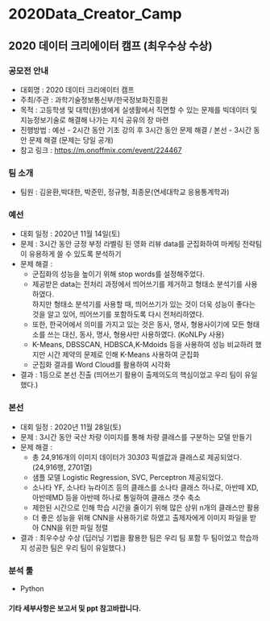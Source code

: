 # 2020Data_Creator_Camp
## 2020 데이터 크리에이터 캠프 (최우수상 수상)

### 공모전 안내
* 대회명 : 2020 데이터 크리에이터 캠프
* 주최/주관 : 과학기술정보통신부/한국정보화진흥원
* 목적 : 고등학생 및 대학(원)생에게 실생활에서 직면할 수 있는 문제를 빅데이터 및 지능정보기술로 해결해 나가는 지식 공유의 장 마련
* 진행방법 : 예선 - 2시간 동안 기초 강의 후 3시간 동안 문제 해결 / 본선 - 3시간 동안 문제 해결 (문제는 당일 공개)
* 참고 링크 : https://m.onoffmix.com/event/224467

### 팀 소개
* 팀원 : 김윤환,박대한, 박준민, 정규형, 최종문(연세대학교 응용통계학과)

### 예선
* 대회 일정 : 2020년 11월 14일(토)
* 문제 : 3시간 동안 긍정 부정 라벨링 된 영화 리뷰 data를 군집화하여 마케팅 전략팀이 유용하게 쓸 수 있도록 분석하기
* 문제 해결 : </br>
  - 군집화의 성능을 높이기 위해 stop words를 설정해주었다.
  - 제공받은 data는 전처리 과정에서 띄어쓰기를 제거하고 형태소 분석기를 사용하였다. </br>하지만 형태소 분석기를 사용할 때, 띄어쓰기가 있는 것이 더욱 성능이 좋다는 것을 알고 있어, 띄어쓰기를 포함하도록 다시 전처리하였다.</br>
  - 또한, 한국어에서 의미를 가지고 있는 것은 동사, 명사, 형용사이기에 모든 형태소를 쓰는 대신, 동사, 명사, 형용사만 사용하였다. (KoNLPy 사용)
  - K-Means, DBSSCAN, HDBSCA,K-Mdoids 등을 사용하여 성능 비교하려 했지만 시간 제약의 문제로 인해 K-Means 사용하여 군집화
  - 군집화 결과를 Word Cloud를 활용하여 시각화
* 결과 : 1등으로 본선 진출 (띄어쓰기 활용이 출제의도의 핵심이었고 우리 팀이 유일했다.)
 
 ### 본선
* 대회 일정 : 2020년 11월 28일(토)
* 문제 : 3시간 동안 국산 차량 이미지를 통해 차량 클래스를 구분하는 모델 만들기
* 문제 해결 : </br>
  - 총 24,916개의 이미지 데이터가 30*30*3 픽셀값과 클래스로 제공되었다. (24,916행, 2701열)
  - 샘플 모델 Logistic Regression, SVC, Perceptron 제공되었다.
  - 소나타 YF, 소나타 뉴라이즈 등의 클래스를 소나타 클래스 하나로, 아반떼 XD, 아반떼MD 등을 아반떼 하나로 통일하여 클래스 갯수 축소
  - 제한된 시간으로 인해 학습 시간을 줄이기 위해 많은 상위 n개의 클래스만 활용
  - 더 좋은 성능을 위해 CNN을 사용하기로 하였고 출제자에게 이미지 파일을 받아 CNN을 위한 파일 정렬
* 결과 : 최우수상 수상 (딥러닝 기법을 활용한 팀은 우리 팀 포함 두 팀이었고 학습까지 성공한 팀은 우리 팀이 유일했다.)

### 분석 툴
* Python

#### 기타 세부사항은 보고서 및 ppt 참고바랍니다.

